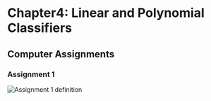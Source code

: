 # Chapter4: Linear and Polynomial Classifiers
## Computer Assignments
### Assignment 1

![Assignment 1 definition](https://github.com/amjal/ML-exercises/chapter4/assignmentdefinitions/assignment1.png)
